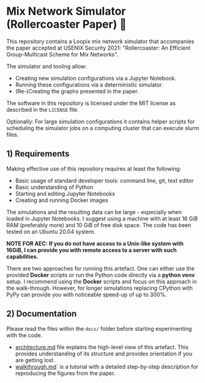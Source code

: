 # Mix Network Simulator (Rollercoaster Paper) 🎢

This repository contains a Loopix mix network simulator that accompanies the paper accepted at USENIX Security 2021: "Rollercoaster: An Efficient Group-Multicast Scheme for Mix Networks".

The simulator and tooling allow:
 - Creating new simulation configurations via a Jupyter Notebook.
 - Running these configurations via a deterministic simulator.
 - (Re-)Creating the graphs presented in the paper.

The software in this repository is licensed under the MIT license as described in the `LICENSE` file.

Optionally: For large simulation configurations it contains helper scripts for scheduling the simulator jobs on a computing cluster that can execute slurm files.


## 1) Requirements

Making effective use of this repository requires at least the following:
 - Basic usage of standard developer tools: command line, git, text editor
 - Basic understanding of Python
 - Starting and editing Jupyter Notebooks
 - Creating and running Docker images

The simulations and the resulting data can be large - especially when loaded in Jupyter Notebooks.
I suggest using a machine with at least 16 GiB RAM (preferably more) and 10 GiB of free disk space.
The code has been tested on an Ubuntu 20.04 system.

**NOTE FOR AEC: If you do not have access to a Unix-like system with 16GiB, I can provide you with remote access to a server with such capabilities.**

There are two approaches for running this artefact.
One can either use the provided **Docker** scripts or run the Python code directly via a **python venv** setup.
I recommend using the **Docker** scripts and focus on this approach in the walk-through.
However, for longer simulations replacing CPython with PyPy can provide you with noticeable speed-up of up to 300%.


## 2) Documentation

Please read the files within the `docs/` folder before starting experimenting with the code.

 - [architecture.md](docs/architecture.md) file explains the high-level view of this artefact. This provides understanding of its structure and provides orientation if you are getting lost.
 - [walkthrough.md](docs/walkthrough.md)` is a tutorial with a detailed step-by-step description for reproducing the figures from the paper.
